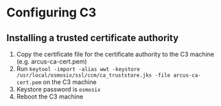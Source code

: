 # Configuring C3

## Installing a trusted certificate authority

1. Copy the certificate file for the certificate authority to the C3 machine (e.g. arcus-ca-cert.pem)
1. Run `keytool -import -alias wwt -keystore /usr/local/osmosix/ssl/ccm/ca_truststore.jks -file arcus-ca-cert.pem` on the C3 machine
1. Keystore password is `osmosix`
1. Reboot the C3 machine

